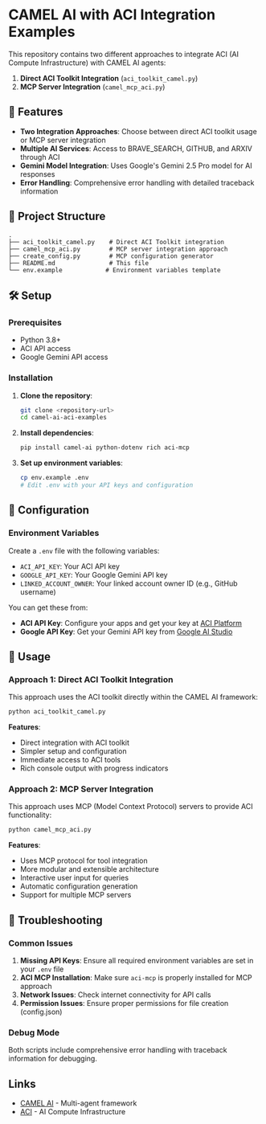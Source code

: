 <!--
Copyright 2023-2025 @ CAMEL-AI.org. All Rights Reserved.
Licensed under the Apache License, Version 2.0 (the "License");
you may not use this file except in compliance with the License.
You may obtain a copy of the License at

    http://www.apache.org/licenses/LICENSE-2.0

Unless required by applicable law or agreed to in writing, software
distributed under the License is distributed on an "AS IS" BASIS,
WITHOUT WARRANTIES OR CONDITIONS OF ANY KIND, either express or implied.
See the License for the specific language governing permissions and
limitations under the License.
-->
# CAMEL AI with ACI Integration Examples

This repository contains two different approaches to integrate ACI (AI Compute Infrastructure) with CAMEL AI agents:

1. **Direct ACI Toolkit Integration** (`aci_toolkit_camel.py`)
2. **MCP Server Integration** (`camel_mcp_aci.py`)

## 🚀 Features

- **Two Integration Approaches**: Choose between direct ACI toolkit usage or MCP server integration
- **Multiple AI Services**: Access to BRAVE_SEARCH, GITHUB, and ARXIV through ACI
- **Gemini Model Integration**: Uses Google's Gemini 2.5 Pro model for AI responses
- **Error Handling**: Comprehensive error handling with detailed traceback information

## 📁 Project Structure

```
.
├── aci_toolkit_camel.py    # Direct ACI Toolkit integration
├── camel_mcp_aci.py        # MCP server integration approach
├── create_config.py        # MCP configuration generator
├── README.md               # This file
└── env.example            # Environment variables template
```

## 🛠️ Setup

### Prerequisites

- Python 3.8+
- ACI API access
- Google Gemini API access

### Installation

1. **Clone the repository**:
   ```bash
   git clone <repository-url>
   cd camel-ai-aci-examples
   ```

2. **Install dependencies**:
   ```bash
   pip install camel-ai python-dotenv rich aci-mcp
   ```

3. **Set up environment variables**:
   ```bash
   cp env.example .env
   # Edit .env with your API keys and configuration
   ```

## 🔧 Configuration

### Environment Variables

Create a `.env` file with the following variables:

- `ACI_API_KEY`: Your ACI API key
- `GOOGLE_API_KEY`: Your Google Gemini API key
- `LINKED_ACCOUNT_OWNER`: Your linked account owner ID (e.g., GitHub username)

You can get these from:
- **ACI API Key**: Configure your apps and get your key at [ACI Platform](https://platform.aci.dev/apps)
- **Google API Key**: Get your Gemini API key from [Google AI Studio](https://aistudio.google.com/)

## 🎯 Usage

### Approach 1: Direct ACI Toolkit Integration

This approach uses the ACI toolkit directly within the CAMEL AI framework:

```bash
python aci_toolkit_camel.py
```

**Features**:
- Direct integration with ACI toolkit
- Simpler setup and configuration
- Immediate access to ACI tools
- Rich console output with progress indicators

### Approach 2: MCP Server Integration

This approach uses MCP (Model Context Protocol) servers to provide ACI functionality:

```bash
python camel_mcp_aci.py
```

**Features**:
- Uses MCP protocol for tool integration
- More modular and extensible architecture
- Interactive user input for queries
- Automatic configuration generation
- Support for multiple MCP servers

## 🔧 Troubleshooting

### Common Issues

1. **Missing API Keys**: Ensure all required environment variables are set in your `.env` file
2. **ACI MCP Installation**: Make sure `aci-mcp` is properly installed for MCP approach
3. **Network Issues**: Check internet connectivity for API calls
4. **Permission Issues**: Ensure proper permissions for file creation (config.json)

### Debug Mode

Both scripts include comprehensive error handling with traceback information for debugging.

## Links

- [CAMEL AI](https://github.com/camel-ai/camel) - Multi-agent framework
- [ACI](https://github.com/aci-labs) - AI Compute Infrastructure
